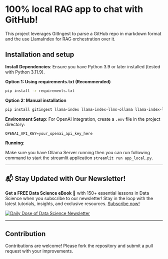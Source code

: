
# 100% local RAG app to chat with GitHub!

This project leverages GitIngest to parse a GitHub repo in markdown format and the use LlamaIndex for RAG orchestration over it.


## Installation and setup

**Install Dependencies**:
   Ensure you have Python 3.9 or later installed (tested with Python 3.11.9).
   
   **Option 1: Using requirements.txt (Recommended)**
   ```bash
   pip install -r requirements.txt
   ```
   
   **Option 2: Manual installation**
   ```bash
   pip install gitingest llama-index llama-index-llms-ollama llama-index-llms-openai llama-index-agent-openai llama-index-embeddings-huggingface streamlit pandas python-dotenv huggingface-hub
   ```

**Environment Setup**:
   For OpenAI integration, create a `.env` file in the project directory:
   ```
   OPENAI_API_KEY=your_openai_api_key_here
   ```

**Running**:

Make sure you have Ollama Server running then you can run following command to start the streamlit application ```streamlit run app_local.py```.

---

## 📬 Stay Updated with Our Newsletter!
**Get a FREE Data Science eBook** 📖 with 150+ essential lessons in Data Science when you subscribe to our newsletter! Stay in the loop with the latest tutorials, insights, and exclusive resources. [Subscribe now!](https://join.dailydoseofds.com)

[![Daily Dose of Data Science Newsletter](https://github.com/patchy631/ai-engineering/blob/main/resources/join_ddods.png)](https://join.dailydoseofds.com)

---

## Contribution

Contributions are welcome! Please fork the repository and submit a pull request with your improvements.
